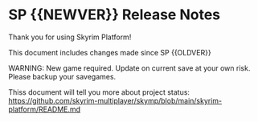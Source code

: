 # SP {{NEWVER}} Release Notes

Thank you for using Skyrim Platform!

This document includes changes made since SP {{OLDVER}}

WARNING: New game required. Update on current save at your own risk. Please backup your savegames.

Thiss document will tell you more about project status: https://github.com/skyrim-multiplayer/skymp/blob/main/skyrim-platform/README.md
